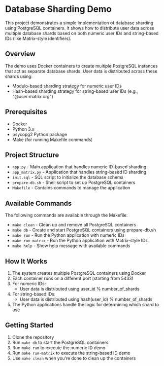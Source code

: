 # Database Sharding Demo

This project demonstrates a simple implementation of database sharding using PostgreSQL containers. It shows how to distribute user data across multiple database shards based on both numeric user IDs and string-based IDs (like Matrix-style identifiers).

## Overview

The demo uses Docker containers to create multiple PostgreSQL instances that act as separate database shards. User data is distributed across these shards using:

- Modulo-based sharding strategy for numeric user IDs
- Hash-based sharding strategy for string-based user IDs (e.g., "@user:matrix.org")

## Prerequisites

- Docker
- Python 3.x
- psycopg2 Python package
- Make (for running Makefile commands)

## Project Structure

- `app.py` - Main application that handles numeric ID-based sharding
- `app_matrix.py` - Application that handles string-based ID sharding
- `init.sql` - SQL script to initialize the database schema
- `prepare-db.sh` - Shell script to set up PostgreSQL containers
- `Makefile` - Contains commands to manage the application

## Available Commands

The following commands are available through the Makefile:

- `make clean` - Clean up and remove all PostgreSQL containers
- `make db` - Create and start PostgreSQL containers using prepare-db.sh
- `make run` - Run the Python application with numeric IDs
- `make run-matrix` - Run the Python application with Matrix-style IDs
- `make help` - Show help message with available commands

## How It Works

1. The system creates multiple PostgreSQL containers using Docker
2. Each container runs on a different port (starting from 5433)
3. For numeric IDs:
   - User data is distributed using user_id % number_of_shards
4. For string-based IDs:
   - User data is distributed using hash(user_id) % number_of_shards
5. The Python applications handle the logic for determining which shard to use

## Getting Started

1. Clone the repository
2. Run `make db` to start the PostgreSQL containers
3. Run `make run` to execute the numeric ID demo
4. Run `make run-matrix` to execute the string-based ID demo
5. Use `make clean` when you're done to clean up the containers
